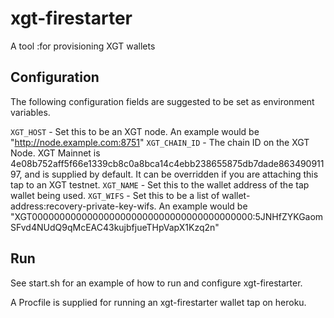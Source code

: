 # xgt-firestarter
A tool :for provisioning XGT wallets

## Configuration
The following configuration fields are suggested to be set as environment 
variables.

`XGT_HOST` - Set this to be an XGT node. An example would be "http://node.example.com:8751"
`XGT_CHAIN_ID` - The chain ID on the XGT Node. XGT Mainnet is
4e08b752aff5f66e1339cb8c0a8bca14c4ebb238655875db7dade86349091197, and is
supplied by default. It can be overridden if you are attaching this tap to an
XGT testnet.
`XGT_NAME` - Set this to the wallet address of the tap wallet being used.
`XGT_WIFS` - Set this to be a list of wallet-address:recovery-private-key-wifs.
An example would be
"XGT0000000000000000000000000000000000000000:5JNHfZYKGaomSFvd4NUdQ9qMcEAC43kujbfjueTHpVapX1Kzq2n"

## Run
See start.sh for an example of how to run and configure xgt-firestarter.

A Procfile is supplied for running an xgt-firestarter wallet tap on heroku.

